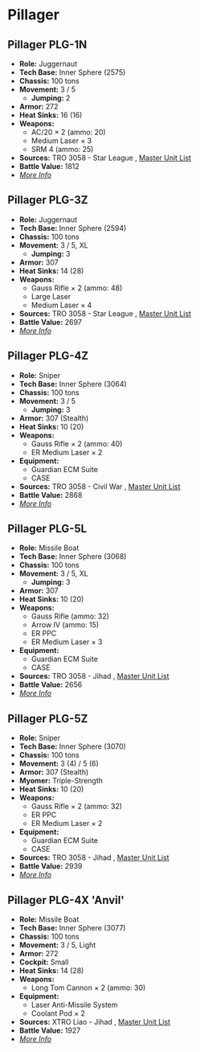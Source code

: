 # Pillager 

## Pillager PLG-1N 

- **Role:** Juggernaut 
- **Tech Base:** Inner Sphere (2575) 
- **Chassis:** 100 tons 
- **Movement:** 3 / 5 
  - **Jumping:** 2 
- **Armor:** 272 
- **Heat Sinks:** 16 (16) 
- **Weapons:** 
  - AC/20 × 2 (ammo: 20) 
  - Medium Laser × 3 
  - SRM 4 (ammo: 25) 
- **Sources:** TRO 3058 - Star League , [Master Unit List](http://masterunitlist.info/Unit/Details/2524/pillager-plg-1n) 
- **Battle Value:** 1812 
- [*More Info*](pillager/pillager_plg-1n.md) 

## Pillager PLG-3Z 

- **Role:** Juggernaut 
- **Tech Base:** Inner Sphere (2594) 
- **Chassis:** 100 tons 
- **Movement:** 3 / 5, XL 
  - **Jumping:** 3 
- **Armor:** 307 
- **Heat Sinks:** 14 (28) 
- **Weapons:** 
  - Gauss Rifle × 2 (ammo: 48) 
  - Large Laser 
  - Medium Laser × 4 
- **Sources:** TRO 3058 - Star League , [Master Unit List](http://masterunitlist.info/Unit/Details/2525/pillager-plg-3z) 
- **Battle Value:** 2697 
- [*More Info*](pillager/pillager_plg-3z.md) 

## Pillager PLG-4Z 

- **Role:** Sniper 
- **Tech Base:** Inner Sphere (3064) 
- **Chassis:** 100 tons 
- **Movement:** 3 / 5 
  - **Jumping:** 3 
- **Armor:** 307 (Stealth) 
- **Heat Sinks:** 10 (20) 
- **Weapons:** 
  - Gauss Rifle × 2 (ammo: 40) 
  - ER Medium Laser × 2 
- **Equipment:** 
  - Guardian ECM Suite 
  - CASE 
- **Sources:** TRO 3058 - Civil War , [Master Unit List](http://masterunitlist.info/Unit/Details/2527/pillager-plg-4z) 
- **Battle Value:** 2868 
- [*More Info*](pillager/pillager_plg-4z.md) 

## Pillager PLG-5L 

- **Role:** Missile Boat 
- **Tech Base:** Inner Sphere (3068) 
- **Chassis:** 100 tons 
- **Movement:** 3 / 5, XL 
  - **Jumping:** 3 
- **Armor:** 307 
- **Heat Sinks:** 10 (20) 
- **Weapons:** 
  - Gauss Rifle (ammo: 32) 
  - Arrow IV (ammo: 15) 
  - ER PPC 
  - ER Medium Laser × 3 
- **Equipment:** 
  - Guardian ECM Suite 
  - CASE 
- **Sources:** TRO 3058 - Jihad , [Master Unit List](http://masterunitlist.info/Unit/Details/2528/pillager-plg-5l) 
- **Battle Value:** 2656 
- [*More Info*](pillager/pillager_plg-5l.md) 

## Pillager PLG-5Z 

- **Role:** Sniper 
- **Tech Base:** Inner Sphere (3070) 
- **Chassis:** 100 tons 
- **Movement:** 3 (4) / 5 (6) 
- **Armor:** 307 (Stealth) 
- **Myomer:** Triple-Strength 
- **Heat Sinks:** 10 (20) 
- **Weapons:** 
  - Gauss Rifle × 2 (ammo: 32) 
  - ER PPC 
  - ER Medium Laser × 2 
- **Equipment:** 
  - Guardian ECM Suite 
  - CASE 
- **Sources:** TRO 3058 - Jihad , [Master Unit List](http://masterunitlist.info/Unit/Details/2529/pillager-plg-5z) 
- **Battle Value:** 2939 
- [*More Info*](pillager/pillager_plg-5z.md) 

## Pillager PLG-4X 'Anvil' 

- **Role:** Missile Boat 
- **Tech Base:** Inner Sphere (3077) 
- **Chassis:** 100 tons 
- **Movement:** 3 / 5, Light 
- **Armor:** 272 
- **Cockpit:** Small 
- **Heat Sinks:** 14 (28) 
- **Weapons:** 
  - Long Tom Cannon × 2 (ammo: 30) 
- **Equipment:** 
  - Laser Anti-Missile System 
  - Coolant Pod × 2 
- **Sources:** XTRO Liao - Jihad , [Master Unit List](http://masterunitlist.info/Unit/Details/2526/pillager-plg-4x-anvil) 
- **Battle Value:** 1927 
- [*More Info*](pillager/pillager_plg-4x_anvil.md) 

